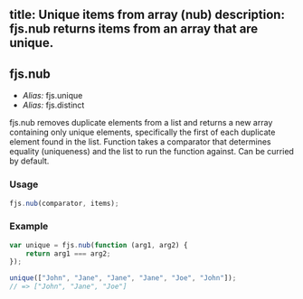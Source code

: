 title: Unique items from array (nub)
description: fjs.nub returns items from an array that are unique.
---

## fjs.nub

- *Alias:* fjs.unique
- *Alias:* fjs.distinct

fjs.nub removes duplicate elements from a list and returns a new array containing only unique elements, specifically the first of each duplicate element found in the list. Function takes a comparator that determines equality (uniqueness) and the list to run the function against. Can be curried by default.

### Usage

```js
fjs.nub(comparator, items);
```

### Example

```js
var unique = fjs.nub(function (arg1, arg2) {
    return arg1 === arg2;
});

unique(["John", "Jane", "Jane", "Jane", "Joe", "John"]);
// => ["John", "Jane", "Joe"]
```

